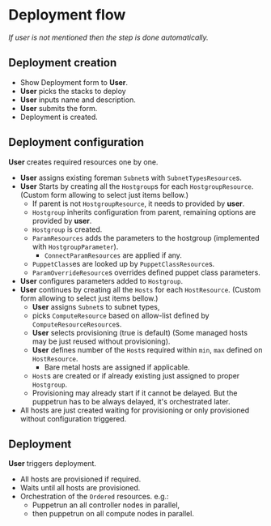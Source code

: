 # Deployment flow

_If user is not mentioned then the step is done automatically._

## Deployment creation

-   Show Deployment form to **User**.
-   **User** picks the stacks to deploy
-   **User** inputs name and description.
-   **User** submits the form.
-   Deployment is created.

## Deployment configuration

**User** creates required resources one by one.

-   **User** assigns existing foreman `Subnet`s with `SubnetTypesResource`s.
-   **User** Starts by creating all the `Hostgroup`s for each `HostgroupResource`.
    (Custom form allowing to select just items bellow.)
    -   If parent is not `HostgroupResource`, it needs to provided by **user**.
    -   `Hostgroup` inherits configuration from parent, remaining options
        are provided by **user**.
    -   `Hostgroup` is created.
    -   `ParamResources` adds the parameters to the hostgroup (implemented with
        `HostgroupParameter`).
        -   `ConnectParamResources` are applied if any.
    -   `PuppetClass`es are looked up by `PuppetClassResource`s.
    -   `ParamOverrideResource`s overrides defined puppet class parameters.
-   **User** configures parameters added to `Hostgroup`.
-   **User** continues by creating all the `Hosts` for each `HostResource`.
    (Custom form allowing to select just items bellow.)
    -   **User** assigns `Subnet`s to subnet types,
    -   picks `ComputeResource` based on allow-list defined by
        `ComputeResourceResource`s.
    -   **User** selects provisioning (true is default) (Some managed hosts may be
        just reused without provisioning).
    -   **User** defines number of the `Host`s required within `min`, `max`
        defined on `HostResource`.
        -   Bare metal hosts are assigned if applicable.
    -   `Host`s are created or if already existing just assigned to proper
        `Hostgroup`.
    -   Provisioning may already start if it cannot be delayed. But the
        puppetrun has to be always delayed, it's orchestrated later.
-   All hosts are just created waiting for provisioning or only provisioned
    without configuration triggered.

## Deployment

**User** triggers deployment.

-   All hosts are provisioned if required.
-   Waits until all hosts are provisioned.
-   Orchestration of the `Ordered` resources. e.g.:
    -   Puppetrun an all controller nodes in parallel,
    -   then puppetrun on all compute nodes in parallel.
